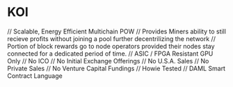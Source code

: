 # KOI

// Scalable, Energy Efficient Multichain POW
// Provides Miners ability to still recieve profits without joining a pool further decentrilizing the network
// Portion of block rewards go to node operators provided their nodes stay connected for a dedicated period of time.
// ASIC / FPGA Resistant GPU Only
// No ICO
// No Initial Exchange Offerings
// No U.S.A. Sales
// No Private Sales
// No Venture Capital Fundings
// Howie Tested
// DAML Smart Contract Language
